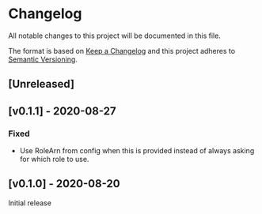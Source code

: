 # Changelog
All notable changes to this project will be documented in this file.

The format is based on [Keep a Changelog](http://keepachangelog.com/en/1.0.0/)
and this project adheres to [Semantic Versioning](http://semver.org/spec/v2.0.0.html).

## [Unreleased]

## [v0.1.1] - 2020-08-27
### Fixed
- Use RoleArn from config when this is provided instead of always asking for which role to use.

## [v0.1.0] - 2020-08-20
Initial release
